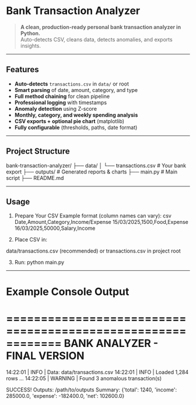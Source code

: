 # Bank Transaction Analyzer  

> **A clean, production-ready personal bank transaction analyzer in Python.**  
> Auto-detects CSV, cleans data, detects anomalies, and exports insights.

---

## Features

- **Auto-detects** `transactions.csv` in `data/` or root  
- **Smart parsing** of date, amount, category, and type  
- **Full method chaining** for clean pipeline  
- **Professional logging** with timestamps  
- **Anomaly detection** using Z-score  
- **Monthly, category, and weekly spending analysis**  
- **CSV exports + optional pie chart** (matplotlib)  
- **Fully configurable** (thresholds, paths, date format)

---

## Project Structure

bank-transaction-analyzer/
├── data/
│   └── transactions.csv          # Your bank export
├── outputs/                      # Generated reports & charts
├── main.py              # Main script
├── README.md

---

## Usage

1. Prepare Your CSV
Example format (column names can vary):
csv
Date,Amount,Category,Income/Expense
15/03/2025,1500,Food,Expense
16/03/2025,50000,Salary,Income

2. Place CSV in:

data/transactions.csv (recommended)
or transactions.csv in project root

3. Run:
python main.py

---

# Example Console Output
============================================================
BANK ANALYZER - FINAL VERSION
============================================================

14:22:01 | INFO     | Data: data/transactions.csv
14:22:01 | INFO     | Loaded 1,284 rows
...
14:22:05 | WARNING  | Found 3 anomalous transaction(s)

SUCCESS!
Outputs: /path/to/outputs
Summary: {'total': 1240, 'income': 285000.0, 'expense': -182400.0, 'net': 102600.0}